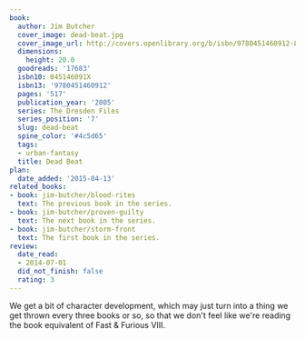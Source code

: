 ```yaml
---
book:
  author: Jim Butcher
  cover_image: dead-beat.jpg
  cover_image_url: http://covers.openlibrary.org/b/isbn/9780451460912-L.jpg
  dimensions:
    height: 20.0
  goodreads: '17683'
  isbn10: 045146091X
  isbn13: '9780451460912'
  pages: '517'
  publication_year: '2005'
  series: The Dresden Files
  series_position: '7'
  slug: dead-beat
  spine_color: '#4c5d65'
  tags:
  - urban-fantasy
  title: Dead Beat
plan:
  date_added: '2015-04-13'
related_books:
- book: jim-butcher/blood-rites
  text: The previous book in the series.
- book: jim-butcher/proven-guilty
  text: The next book in the series.
- book: jim-butcher/storm-front
  text: The first book in the series.
review:
  date_read:
  - 2014-07-01
  did_not_finish: false
  rating: 3
---
```

We get a bit of character development, which may just turn into a thing we get thrown every three books or so, so that
we don't feel like we're reading the book equivalent of Fast & Furious VIII.
